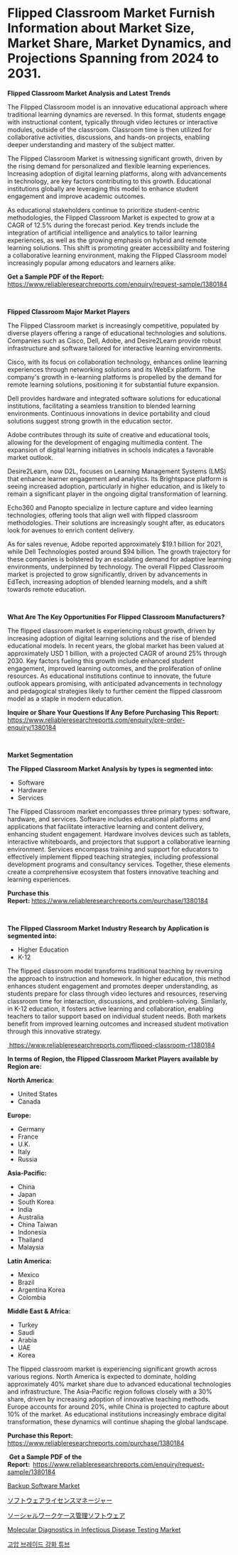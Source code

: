 <p><h1>Flipped Classroom Market Furnish Information about Market Size, Market Share, Market Dynamics, and Projections Spanning from 2024 to 2031.</h1></p><p><strong>Flipped Classroom Market Analysis and Latest Trends</strong></p>
<p><p>The Flipped Classroom model is an innovative educational approach where traditional learning dynamics are reversed. In this format, students engage with instructional content, typically through video lectures or interactive modules, outside of the classroom. Classroom time is then utilized for collaborative activities, discussions, and hands-on projects, enabling deeper understanding and mastery of the subject matter.</p><p>The Flipped Classroom Market is witnessing significant growth, driven by the rising demand for personalized and flexible learning experiences. Increasing adoption of digital learning platforms, along with advancements in technology, are key factors contributing to this growth. Educational institutions globally are leveraging this model to enhance student engagement and improve academic outcomes.</p><p>As educational stakeholders continue to prioritize student-centric methodologies, the Flipped Classroom Market is expected to grow at a CAGR of 12.5% during the forecast period. Key trends include the integration of artificial intelligence and analytics to tailor learning experiences, as well as the growing emphasis on hybrid and remote learning solutions. This shift is promoting greater accessibility and fostering a collaborative learning environment, making the Flipped Classroom model increasingly popular among educators and learners alike.</p></p>
<p><strong>Get a Sample PDF of the Report:&nbsp;</strong> <a href="https://www.reliableresearchreports.com/enquiry/request-sample/1380184">https://www.reliableresearchreports.com/enquiry/request-sample/1380184</a></p>
<p>&nbsp;</p>
<p><strong>Flipped Classroom Major Market Players</strong></p>
<p><p>The Flipped Classroom market is increasingly competitive, populated by diverse players offering a range of educational technologies and solutions. Companies such as Cisco, Dell, Adobe, and Desire2Learn provide robust infrastructure and software tailored for interactive learning environments.</p><p>Cisco, with its focus on collaboration technology, enhances online learning experiences through networking solutions and its WebEx platform. The company's growth in e-learning platforms is propelled by the demand for remote learning solutions, positioning it for substantial future expansion.</p><p>Dell provides hardware and integrated software solutions for educational institutions, facilitating a seamless transition to blended learning environments. Continuous innovations in device portability and cloud solutions suggest strong growth in the education sector.</p><p>Adobe contributes through its suite of creative and educational tools, allowing for the development of engaging multimedia content. The expansion of digital learning initiatives in schools indicates a favorable market outlook.</p><p>Desire2Learn, now D2L, focuses on Learning Management Systems (LMS) that enhance learner engagement and analytics. Its Brightspace platform is seeing increased adoption, particularly in higher education, and is likely to remain a significant player in the ongoing digital transformation of learning.</p><p>Echo360 and Panopto specialize in lecture capture and video learning technologies, offering tools that align well with flipped classroom methodologies. Their solutions are increasingly sought after, as educators look for avenues to enrich content delivery.</p><p>As for sales revenue, Adobe reported approximately $19.1 billion for 2021, while Dell Technologies posted around $94 billion. The growth trajectory for these companies is bolstered by an escalating demand for adaptive learning environments, underpinned by technology. The overall Flipped Classroom market is projected to grow significantly, driven by advancements in EdTech, increasing adoption of blended learning models, and a shift towards remote education.</p></p>
<p>&nbsp;</p>
<p><strong>What Are The Key Opportunities For Flipped Classroom Manufacturers?</strong></p>
<p><p>The flipped classroom market is experiencing robust growth, driven by increasing adoption of digital learning solutions and the rise of blended educational models. In recent years, the global market has been valued at approximately USD 1 billion, with a projected CAGR of around 25% through 2030. Key factors fueling this growth include enhanced student engagement, improved learning outcomes, and the proliferation of online resources. As educational institutions continue to innovate, the future outlook appears promising, with anticipated advancements in technology and pedagogical strategies likely to further cement the flipped classroom model as a staple in modern education.</p></p>
<p><strong>Inquire or Share Your Questions If Any Before Purchasing This Report:</strong> <a href="https://www.reliableresearchreports.com/enquiry/pre-order-enquiry/1380184">https://www.reliableresearchreports.com/enquiry/pre-order-enquiry/1380184</a></p>
<p>&nbsp;</p>
<p><strong>Market Segmentation</strong></p>
<p><strong>The Flipped Classroom Market Analysis by types is segmented into:</strong></p>
<p><ul><li>Software</li><li>Hardware</li><li>Services</li></ul></p>
<p><p>The Flipped Classroom market encompasses three primary types: software, hardware, and services. Software includes educational platforms and applications that facilitate interactive learning and content delivery, enhancing student engagement. Hardware involves devices such as tablets, interactive whiteboards, and projectors that support a collaborative learning environment. Services encompass training and support for educators to effectively implement flipped teaching strategies, including professional development programs and consultancy services. Together, these elements create a comprehensive ecosystem that fosters innovative teaching and learning experiences.</p></p>
<p><strong>Purchase this Report:&nbsp;</strong><a href="https://www.reliableresearchreports.com/purchase/1380184">https://www.reliableresearchreports.com/purchase/1380184</a></p>
<p>&nbsp;</p>
<p><strong>The Flipped Classroom Market Industry Research by Application is segmented into:</strong></p>
<p><ul><li>Higher Education</li><li>K-12</li></ul></p>
<p><p>The flipped classroom model transforms traditional teaching by reversing the approach to instruction and homework. In higher education, this method enhances student engagement and promotes deeper understanding, as students prepare for class through video lectures and resources, reserving classroom time for interaction, discussions, and problem-solving. Similarly, in K-12 education, it fosters active learning and collaboration, enabling teachers to tailor support based on individual student needs. Both markets benefit from improved learning outcomes and increased student motivation through this innovative strategy.</p></p>
<p><a href="https://www.reliableresearchreports.com/flipped-classroom-r1380184">&nbsp;https://www.reliableresearchreports.com/flipped-classroom-r1380184</a></p>
<p><strong>In terms of Region, the Flipped Classroom Market Players available by Region are:</strong></p>
<p>
    <p> <strong> North America: </strong>
        <ul>
            <li>United States</li>
            <li>Canada</li>
        </ul>
        </p> 
    <p> <strong> Europe: </strong>
        <ul>
            <li>Germany</li>
            <li>France</li>
            <li>U.K.</li>
            <li>Italy</li>
            <li>Russia</li>
        </ul>
        </p> 
    <p> <strong> Asia-Pacific: </strong>
        <ul>
            <li>China</li>
            <li>Japan</li>
            <li>South Korea</li>
            <li>India</li>
            <li>Australia</li>
            <li>China Taiwan</li>
            <li>Indonesia</li>
            <li>Thailand</li>
            <li>Malaysia</li>
        </ul>
        </p> 
    <p> <strong> Latin America: </strong>
        <ul>
            <li>Mexico</li>
            <li>Brazil</li>
            <li>Argentina Korea</li>
            <li>Colombia</li>
        </ul>
        </p> 
    <p> <strong> Middle East & Africa: </strong>
        <ul>
            <li>Turkey</li>
            <li>Saudi</li>
            <li>Arabia</li>
            <li>UAE</li>
            <li>Korea</li>
        </ul>
    </p>
    </p>
<p><p>The flipped classroom market is experiencing significant growth across various regions. North America is expected to dominate, holding approximately 40% market share due to advanced educational technologies and infrastructure. The Asia-Pacific region follows closely with a 30% share, driven by increasing adoption of innovative teaching methods. Europe accounts for around 20%, while China is projected to capture about 10% of the market. As educational institutions increasingly embrace digital transformation, these dynamics will continue shaping the global landscape.</p></p>
<p><strong>Purchase this Report: </strong><a href="https://www.reliableresearchreports.com/purchase/1380184">https://www.reliableresearchreports.com/purchase/1380184</a></p>
<p>&nbsp;<strong>Get a Sample PDF of the Report:&nbsp;&nbsp;</strong><a href="https://www.reliableresearchreports.com/enquiry/request-sample/1380184">https://www.reliableresearchreports.com/enquiry/request-sample/1380184</a></p>
<p><strong></strong></p>
<p><p><a href="https://www.linkedin.com/pulse/backup-software-industry-insights-report-analyzing-market-trends-81woe?trackingId=Xq28q6EBRpC%2FTxIIjYkYtA%3D%3D">Backup Software Market</a></p><p><a href="https://medium.com/@albanodra2000/software-license-manager-market-%E3%81%AF-%E3%82%B3%E3%82%B9%E3%83%88%E7%AE%A1%E7%90%86%E3%81%A8%E5%8A%B9%E7%8E%87%E5%90%91%E4%B8%8A%E3%82%92%E5%84%AA%E5%85%88%E3%81%97%E3%81%BE%E3%81%99-%E3%81%95%E3%82%89%E3%81%AB-%E5%A0%B1%E5%91%8A%E6%9B%B8%E3%81%AF%E5%B8%82%E5%A0%B4%E3%81%AE%E9%9C%80%E8%A6%81%E9%9D%A2%E3%81%A8%E4%BE%9B%E7%B5%A6%E9%9D%A2%E3%81%AE%E4%B8%A1%E6%96%B9%E3%82%92%E3%82%AB%E3%83%90%E3%83%BC%E3%81%97%E3%81%A6%E3%81%84%E3%81%BE%E3%81%99-software-49becbdb6bed">ソフトウェアライセンスマネージャー</a></p><p><a href="https://medium.com/@albanodra2000/social-work-case-management-software-market-%E3%81%AF-%E3%82%B3%E3%82%B9%E3%83%88%E7%AE%A1%E7%90%86%E3%81%A8%E5%8A%B9%E7%8E%87%E5%90%91%E4%B8%8A%E3%82%92%E5%84%AA%E5%85%88%E3%81%97%E3%81%BE%E3%81%99-%E3%81%95%E3%82%89%E3%81%AB-%E5%A0%B1%E5%91%8A%E6%9B%B8%E3%81%AF%E5%B8%82%E5%A0%B4%E3%81%AE%E9%9C%80%E8%A6%81%E9%9D%A2%E3%81%A8%E4%BE%9B%E7%B5%A6%E9%9D%A2%E3%81%AE%E4%B8%A1%E6%96%B9%E3%82%92%E3%82%AB%E3%83%90%E3%83%BC%E3%81%97%E3%81%A6%E3%81%84%E3%81%BE%E3%81%99-1995f6b68f6c">ソーシャルワークケース管理ソフトウェア</a></p><p><a href="https://github.com/BellAuer/Market-Research-Report-List-1/blob/main/molecular-diagnostics-in-infectious-disease-testing-market.md">Molecular Diagnostics in Infectious Disease Testing Market</a></p><p><a href="https://medium.com/@sheldondtickinson9867/%EC%84%B8%EA%B3%84-high-pressure-braid-reinforced-tubing-market-%EC%9D%80-2024%EC%97%90%EC%84%9C-2031%EB%A1%9C-%EC%97%B0%ED%8F%89%EA%B7%A0-%EC%A6%9D%EA%B0%80%EC%9C%A8%EC%9D%84-%EB%B3%B4%EC%9D%BC-%EA%B2%83%EC%9C%BC%EB%A1%9C-%EC%98%88%EC%83%81%EB%90%A9%EB%8B%88%EB%8B%A4-d2771444c425">고압 브레이드 강화 튜브</a></p></p>